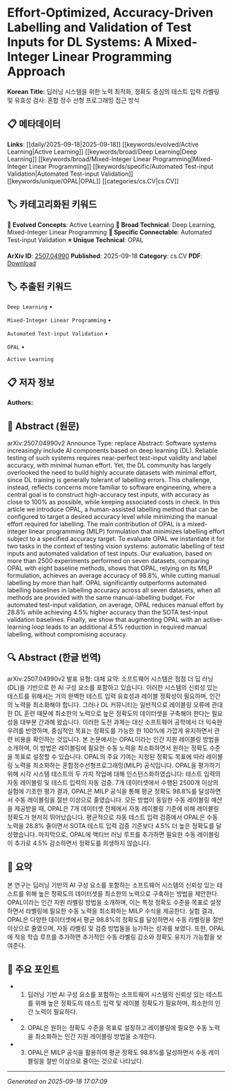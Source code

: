 
# Effort-Optimized, Accuracy-Driven Labelling and Validation of Test Inputs for DL Systems: A Mixed-Integer Linear Programming Approach

**Korean Title:** 딥러닝 시스템을 위한 노력 최적화, 정확도 중심의 테스트 입력 라벨링 및 유효성 검사: 혼합 정수 선형 프로그래밍 접근 방식

## 📋 메타데이터

**Links**: [[daily/2025-09-18|2025-09-18]] [[keywords/evolved/Active Learning|Active Learning]] [[keywords/broad/Deep Learning|Deep Learning]] [[keywords/broad/Mixed-Integer Linear Programming|Mixed-Integer Linear Programming]] [[keywords/specific/Automated Test-input Validation|Automated Test-input Validation]] [[keywords/unique/OPAL|OPAL]] [[categories/cs.CV|cs.CV]]

## 🏷️ 카테고리화된 키워드
**🚀 Evolved Concepts**: Active Learning
**🔬 Broad Technical**: Deep Learning, Mixed-Integer Linear Programming
**🔗 Specific Connectable**: Automated Test-input Validation
**⭐ Unique Technical**: OPAL

**ArXiv ID**: [2507.04990](https://arxiv.org/abs/2507.04990)
**Published**: 2025-09-18
**Category**: cs.CV
**PDF**: [Download](https://arxiv.org/pdf/2507.04990.pdf)


## 🏷️ 추출된 키워드



`Deep Learning` • 

`Mixed-Integer Linear Programming` • 

`Automated Test-input Validation` • 

`OPAL` • 

`Active Learning`



## 📋 저자 정보

**Authors:** 

## 📄 Abstract (원문)

arXiv:2507.04990v2 Announce Type: replace 
Abstract: Software systems increasingly include AI components based on deep learning (DL). Reliable testing of such systems requires near-perfect test-input validity and label accuracy, with minimal human effort. Yet, the DL community has largely overlooked the need to build highly accurate datasets with minimal effort, since DL training is generally tolerant of labelling errors. This challenge, instead, reflects concerns more familiar to software engineering, where a central goal is to construct high-accuracy test inputs, with accuracy as close to 100% as possible, while keeping associated costs in check. In this article we introduce OPAL, a human-assisted labelling method that can be configured to target a desired accuracy level while minimizing the manual effort required for labelling. The main contribution of OPAL is a mixed-integer linear programming (MILP) formulation that minimizes labelling effort subject to a specified accuracy target. To evaluate OPAL we instantiate it for two tasks in the context of testing vision systems: automatic labelling of test inputs and automated validation of test inputs. Our evaluation, based on more than 2500 experiments performed on seven datasets, comparing OPAL with eight baseline methods, shows that OPAL, relying on its MILP formulation, achieves an average accuracy of 98.8%, while cutting manual labelling by more than half. OPAL significantly outperforms automated labelling baselines in labelling accuracy across all seven datasets, when all methods are provided with the same manual-labelling budget. For automated test-input validation, on average, OPAL reduces manual effort by 28.8% while achieving 4.5% higher accuracy than the SOTA test-input validation baselines. Finally, we show that augmenting OPAL with an active-learning loop leads to an additional 4.5% reduction in required manual labelling, without compromising accuracy.

## 🔍 Abstract (한글 번역)

arXiv:2507.04990v2 발표 유형: 대체
요약: 소프트웨어 시스템은 점점 더 딥 러닝(DL)을 기반으로 한 AI 구성 요소를 포함하고 있습니다. 이러한 시스템의 신뢰성 있는 테스트를 위해서는 거의 완벽한 테스트 입력 유효성과 레이블 정확성이 필요하며, 인간의 노력을 최소화해야 합니다. 그러나 DL 커뮤니티는 일반적으로 레이블링 오류에 관대한 DL 훈련 때문에 최소한의 노력으로 높은 정확도의 데이터셋을 구축해야 한다는 필요성을 대부분 간과해 왔습니다. 이러한 도전 과제는 대신 소프트웨어 공학에서 더 익숙한 우려를 반영하며, 중심적인 목표는 정확도를 가능한 한 100%에 가깝게 유지하면서 관련 비용을 확인하는 것입니다. 본 논문에서는 OPAL이라는 인간 지원 레이블링 방법을 소개하며, 이 방법은 레이블링에 필요한 수동 노력을 최소화하면서 원하는 정확도 수준을 목표로 설정할 수 있습니다. OPAL의 주요 기여는 지정된 정확도 목표에 따라 레이블링 노력을 최소화하는 혼합정수선형프로그래밍(MILP) 공식입니다. OPAL을 평가하기 위해 시각 시스템 테스트의 두 가지 작업에 대해 인스턴스화하였습니다: 테스트 입력의 자동 레이블링 및 테스트 입력의 자동 검증. 7개 데이터셋에서 수행된 2500개 이상의 실험에 기초한 평가 결과, OPAL은 MILP 공식을 통해 평균 정확도 98.8%를 달성하면서 수동 레이블링을 절반 이상으로 줄였습니다. 모든 방법이 동일한 수동 레이블링 예산을 제공받을 때, OPAL은 7개 데이터셋 전체에서 자동 레이블링 기준에 비해 레이블링 정확도가 현저히 뛰어났습니다. 평균적으로 자동 테스트 입력 검증에서 OPAL은 수동 노력을 28.8% 줄이면서 SOTA 테스트 입력 검증 기준보다 4.5% 더 높은 정확도를 달성했습니다. 마지막으로, OPAL에 액티브 러닝 루프를 추가하면 필요한 수동 레이블링이 추가로 4.5% 감소하면서 정확도를 희생하지 않습니다.

## 📝 요약

본 연구는 딥러닝 기반의 AI 구성 요소를 포함하는 소프트웨어 시스템의 신뢰성 있는 테스트를 위해 높은 정확도의 데이터셋을 최소한의 노력으로 구축하는 방법을 제안한다. OPAL이라는 인간 지원 라벨링 방법을 소개하며, 이는 특정 정확도 수준을 목표로 설정하면서 라벨링에 필요한 수동 노력을 최소화하는 MILP 수식을 제공한다. 실험 결과, OPAL은 다양한 데이터셋에서 평균 98.8%의 정확도를 달성하면서 수동 라벨링을 절반 이상으로 줄였으며, 자동 라벨링 및 검증 방법들을 능가하는 성과를 보였다. 또한, OPAL에 적응 학습 루프를 추가하면 추가적인 수동 라벨링 감소와 정확도 유지가 가능함을 보여준다.

## 🎯 주요 포인트


- 1. 딥러닝 기반 AI 구성 요소를 포함하는 소프트웨어 시스템의 신뢰성 있는 테스트를 위해 높은 정확도의 테스트 입력 및 레이블 정확도가 필요하며, 최소한의 인간 노력이 필요하다.

- 2. OPAL은 원하는 정확도 수준을 목표로 설정하고 레이블링에 필요한 수동 노력을 최소화하는 인간 지원 레이블링 방법을 소개한다.

- 3. OPAL은 MILP 공식을 활용하여 평균 정확도 98.8%를 달성하면서 수동 레이블링을 절반 이상으로 줄이는 것으로 나타났다.


---

*Generated on 2025-09-18 17:07:09*